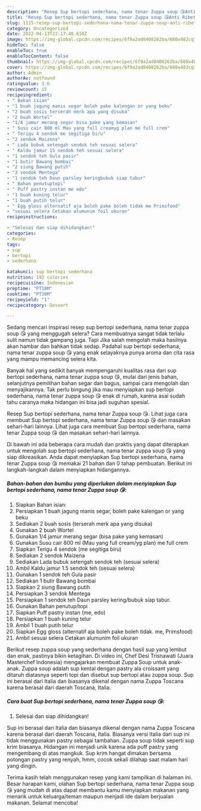 ```yaml
---
description: "Resep Sup bertopi sederhana, nama tenar Zuppa soup 😘Anti Ribet"
title: "Resep Sup bertopi sederhana, nama tenar Zuppa soup 😘Anti Ribet"
slug: 1115-resep-sup-bertopi-sederhana-nama-tenar-zuppa-soup-anti-ribet
category: Uncategorized
date: 2022-04-13T22:17:40.610Z
image: https://img-global.cpcdn.com/recipes/6f9a2ad8408262ba/680x482cq70/sup-bertopi-sederhana-nama-tenar-zuppa-soup-foto-resep-utama.jpg
hideToc: false
enableToc: true
enableTocContent: false
thumbnail: https://img-global.cpcdn.com/recipes/6f9a2ad8408262ba/680x482cq70/sup-bertopi-sederhana-nama-tenar-zuppa-soup-foto-resep-utama.jpg
cover: https://img-global.cpcdn.com/recipes/6f9a2ad8408262ba/680x482cq70/sup-bertopi-sederhana-nama-tenar-zuppa-soup-foto-resep-utama.jpg
author: Admin
authorAv: notfound
ratingvalue: 3.6
reviewcount: 15
recipeingredient:
- " Bahan isian"
- "1 buah jagung manis segar boleh pake kalengan or yang beku"
- "2 buah sosis terserah merk apa yang disuka"
- "2 buah Wortel"
- "1/4 jamur merang segar bisa pake yang kemasan"
- " Susu cair 800 ml Mau yang full creamyg plan me full crem"
- " Terigu 4 sendok me segitiga biru"
- "2 sendok Maizena"
- " Lada bubuk setengah sendok teh sesuai selera"
- " Kaldu jamur 15 sendok teh sesuai selera"
- "1 sendok teh Gula pasir"
- "1 butir Bawang bombai"
- "2 siung Bawang putih"
- "3 sendok Mentega"
- "1 sendok teh Daun parsley keringbubuk siap tabur"
- " Bahan penutuptopi"
- " Puff pastry instan me edo"
- "1 buah kuning telur"
- "1 buah putih telur"
- " Egg gloss alternatif aja boleh pake boleh tidak me Primsfood"
- "sesuai selera Cetakan alumunim foil ukuran"
recipeinstructions:

- "Selesai dan siap dihidangkan!"
categories:
- Resep
tags:
- sup
- bertopi
- sederhana

katakunci: sup bertopi sederhana 
nutrition: 192 calories
recipecuisine: Indonesian
preptime: "PT18M"
cooktime: "PT30M"
recipeyield: "1"
recipecategory: Dessert

---
```



Sedang mencari inspirasi resep sup bertopi sederhana, nama tenar zuppa soup 😘 yang menggugah selera? Cara membuatnya sangat tidak terlalu sulit namun tidak gampang juga. Tapi Jika salah mengolah maka hasilnya akan hambar dan bahkan tidak sedap. Padahal sup bertopi sederhana, nama tenar zuppa soup 😘 yang enak selayaknya punya aroma dan cita rasa yang mampu memancing selera kita.


Banyak hal yang sedikit banyak mempengaruhi kualitas rasa dari sup bertopi sederhana, nama tenar zuppa soup 😘, mulai dari jenis bahan, selanjutnya pemilihan bahan segar dan bagus, sampai cara mengolah dan menyajikannya. Tak perlu bingung jika mau menyiapkan sup bertopi sederhana, nama tenar zuppa soup 😘 enak di rumah, karena asal sudah tahu caranya maka hidangan ini bisa jadi suguhan spesial.

Resep Sup bertopi sederhana, nama tenar Zuppa soup 😘. Lihat juga cara membuat Sup bertopi sederhana, nama tenar Zuppa soup 😘 dan masakan sehari-hari lainnya. Lihat juga cara membuat Sup bertopi sederhana, nama tenar Zuppa soup 😘 dan masakan sehari-hari lainnya.


Di bawah ini ada beberapa cara mudah dan praktis yang dapat diterapkan untuk mengolah sup bertopi sederhana, nama tenar zuppa soup 😘 yang siap dikreasikan. Anda dapat menyiapkan Sup bertopi sederhana, nama tenar Zuppa soup 😘 memakai 21 bahan dan 0 tahap pembuatan. Berikut ini langkah-langkah dalam menyiapkan hidangannya.

<!--inarticleads1-->

##### Bahan-bahan dan bumbu yang diperlukan dalam menyiapkan Sup bertopi sederhana, nama tenar Zuppa soup 😘:

1. Siapkan  Bahan isian:
1. Persiapkan 1 buah jagung manis segar, boleh pake kalengan or yang beku
1. Sediakan 2 buah sosis (terserah merk apa yang disuka)
1. Gunakan 2 buah Wortel
1. Gunakan 1/4 jamur merang segar (bisa pake yang kemasan)
1. Gunakan  Susu cair 800 ml (Mau yang full cream/yg plan) me full crem
1. Siapkan  Terigu 4 sendok (me segitiga biru)
1. Sediakan 2 sendok Maizena
1. Sediakan  Lada bubuk setengah sendok teh (sesuai selera)
1. Ambil  Kaldu jamur 1.5 sendok teh (sesuai selera)
1. Gunakan 1 sendok teh Gula pasir
1. Sediakan 1 butir Bawang bombai
1. Siapkan 2 siung Bawang putih
1. Persiapkan 3 sendok Mentega
1. Persiapkan 1 sendok teh Daun parsley kering/bubuk siap tabur.
1. Gunakan  Bahan penutup/topi
1. Siapkan  Puff pastry instan (me, edo)
1. Persiapkan 1 buah kuning telur
1. Ambil 1 buah putih telur
1. Siapkan  Egg gloss (alternatif aja boleh pake boleh tidak. me, Primsfood)
1. Ambil sesuai selera Cetakan alumunim foil ukuran


Berikut resep zuppa soup yang sederhana dengan hasil sup yang lembut dan enak, pastinya bikin ketagihan. Di video ini, Chef Desi Trisnawati (Juara Masterchef Indonesia) mengajarkan membuat Zuppa Soup untuk anak-anak. Zuppa soup adalah sup kental dengan pastry ala croissant yang ditaruh diatasnya seperti topi dan disebut sup bertopi atau zuppa soup. Sup ini berasal dari Italia dan biasanya dikenal dengan nama Zuppa Toscana karena berasal dari daerah Toscana, Italia. 

<!--inarticleads2-->

##### Cara buat Sup bertopi sederhana, nama tenar Zuppa soup 😘:


1. Selesai dan siap dihidangkan!

Sup ini berasal dari Italia dan biasanya dikenal dengan nama Zuppa Toscana karena berasal dari daerah Toscana, Italia. Biasanya versi Italia dari sup ini tidak menggunakan pastry sebagai tambahan. Zuppa soup tidak seperti sup krim biasanya. Hidangan ini menjadi unik karena ada puff pastry yang mengembang di atas mangkuk. Sup krim hangat dimakan bersama potongan pastry yang renyah, hmm, cocok sekali dilahap saat malam hari yang dingin. 

Terima kasih telah menggunakan resep yang kami tampilkan di halaman ini. Besar harapan kami, olahan Sup bertopi sederhana, nama tenar Zuppa soup 😘 yang mudah di atas dapat membantu kamu menyiapkan makanan yang menarik untuk keluarga/teman maupun menjadi ide dalam berjualan makanan. Selamat mencoba!
